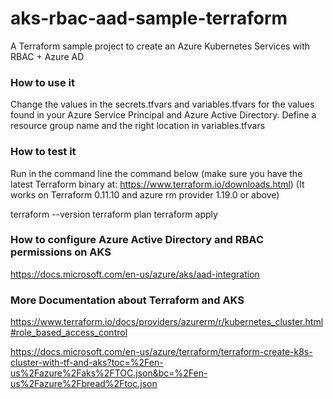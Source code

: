 # aks-rbac-aad-sample-terraform
A Terraform sample project to create an Azure Kubernetes Services with RBAC + Azure AD

### How to use it
Change the values in the secrets.tfvars and variables.tfvars for the values found in your Azure Service Principal and Azure Active Directory. Define a resource group name and the right location in variables.tfvars

### How to test it
Run in the command line the command below (make sure you have the latest Terraform binary at: https://www.terraform.io/downloads.html)
(It works on Terraform 0.11.10 and azure rm provider 1.19.0 or above)

terraform --version 
terraform plan
terraform apply

### How to configure Azure Active Directory and RBAC permissions on AKS

https://docs.microsoft.com/en-us/azure/aks/aad-integration

### More Documentation about Terraform and AKS

https://www.terraform.io/docs/providers/azurerm/r/kubernetes_cluster.html#role_based_access_control

https://docs.microsoft.com/en-us/azure/terraform/terraform-create-k8s-cluster-with-tf-and-aks?toc=%2Fen-us%2Fazure%2Faks%2FTOC.json&bc=%2Fen-us%2Fazure%2Fbread%2Ftoc.json
